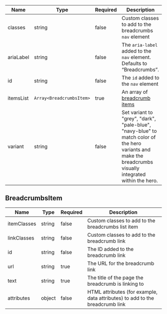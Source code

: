 | Name      | Type                     | Required | Description                                                                                                                                               |
| --------- | ------------------------ | -------- | --------------------------------------------------------------------------------------------------------------------------------------------------------- |
| classes   | string                   | false    | Custom classes to add to the breadcrumbs `nav` element                                                                                                    |
| ariaLabel | string                   | false    | The `aria-label` added to the `nav` element. Defaults to “Breadcrumbs”.                                                                                   |
| id        | string                   | false    | The `id` added to the `nav` element                                                                                                                       |
| itemsList | `Array<BreadcrumbsItem>` | true     | An array of [breadcrumb items](#breadcrumbsitem)                                                                                                          |
| variant   | string                   | false    | Set variant to "grey", "dark", "pale-blue", "navy-blue" to match color of the hero variants and make the breadcrumbs visually integrated within the hero. |

## BreadcrumbsItem

| Name        | Type   | Required | Description                                                                  |
| ----------- | ------ | -------- | ---------------------------------------------------------------------------- |
| itemClasses | string | false    | Custom classes to add to the breadcrumbs list item                           |
| linkClasses | string | false    | Custom classes to add to the breadcrumb link                                 |
| id          | string | false    | The ID added to the breadcrumb link                                          |
| url         | string | true     | The URL for the breadcrumb link                                              |
| text        | string | true     | The title of the page the breadcrumb is linking to                           |
| attributes  | object | false    | HTML attributes (for example, data attributes) to add to the breadcrumb link |
